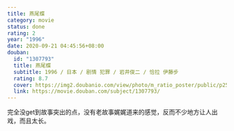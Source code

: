 ```yaml
---
title: 燕尾蝶
category: movie
status: done
rating: 2
year: "1996"
date: 2020-09-21 04:45:56+08:00
douban:
  id: "1307793"
  title: 燕尾蝶
  subtitle: 1996 / 日本 / 剧情 犯罪 / 岩井俊二 / 恰拉 伊藤步
  rating: 8.7
  cover: https://img2.doubanio.com/view/photo/m_ratio_poster/public/p2563987203.jpg
  link: https://movie.douban.com/subject/1307793/
---
```


完全没get到故事突出的点，没有老故事娓娓道来的感觉，反而不少地方让人出戏，而且太长。

